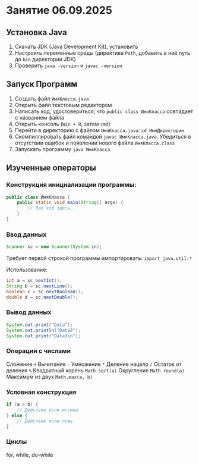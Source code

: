# Занятие 06.09.2025
## Установка Java
1. Скачать JDK (Java Development Kit), установить
2. Настроить переменные среды (директива `Path`, добавить в неё путь до `bin` директории JDK)
3. Проверить `java -version` и `javac -version`

## Запуск Программ
1. Создать файл `ИмяКласса.java`
2. Открыть файл текстовым редактором
3. Написать код, удостовериться, что `public class ИмяКласса` совпадает с названием файла
4. Открыть консоль (`Win + R`, затем `cmd`)
5. Перейти в директорию с файлом `ИмяКласса.java`: `cd ИмяДиректории`
6. Скомпиллировать файл командой `javac ИмяКласса.java`. Убедиться в отсутствии ошибок и появлении нового файла `ИмяКласса.class`
7. Запускать программу `java ИмяКласса`

## Изученные операторы
### Конструкция инициализации программы:
```java
public class ИмяКласса {
	public static void main(String[] args) {
		// Ваш код здесь...
	}
}
```

### Ввод данных
```java
Scanner sc = new Scanner(System.in);
```
Требует первой строкой программы импортировать:
`import java.util.*`

Использование:
```java
int a = sc.nextInt();
String b = sc.nextLine();
boolean c = sc.nextBoolean();
double d = sc.nextDouble();
```

### Вывод данных
```java
System.out.print("Data");
System.out.println("Data2");
System.out.print("Data3\n");
```

### Операции с числами
Сложение `+`
Вычитание `-`
Умножение `*`
Деление нацело `/`
Остаток от деления `%`
Квадратный корень `Math.sqrt(a)`
Округление `Math.round(a)`
Максимум из двух `Math.max(a, b)`

### Условная конструкция
```java
if (a > b) {
	// Действие если истина
} else {
	// Действие если ложь
}
```

### Циклы
for, while, do-while